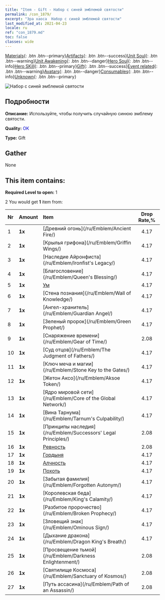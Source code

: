 ```yaml
---
title: "Item - Gift - Набор с синей эмблемой святости"
permalink: /con_1879/
excerpt: "Эра хаоса  Набор с синей эмблемой святости"
last_modified_at: 2021-04-23
locale: ru
ref: "con_1879.md"
toc: false
classes: wide
---
```

 [Materials](/ItemsRU/){: .btn .btn--primary}[Artifacts](/ItemsRU/Artifacts/){: .btn .btn--success}[Unit Soul](/ItemsRU/UnitSoul/){: .btn .btn--warning}[Unit Awakening](/ItemsRU/UnitAwakening/){: .btn .btn--danger}[Hero Soul](/ItemsRU/HeroSoul/){: .btn .btn--info}[Hero SKill](/ItemsRU/HeroSkill/){: .btn .btn--primary}[Gift](/ItemsRU/Gift/){: .btn .btn--success}[Event related](/ItemsRU/Events/){: .btn .btn--warning}[Avatars](/ItemsRU/Avatars/){: .btn .btn--danger}[Consumables](/ItemsRU/Consumables/){: .btn .btn--info}[Unknown](/ItemsRU/Unknown/){: .btn .btn--primary}

 ![Набор с синей эмблемой святости](/images/t/i_907502.png)

## Подробности
 **Описание:** Используйте, чтобы получить случайную синюю эмблему святости.

 **Quality:** <span style="color: #0000CD">OK</span>

 **Type:** Gift

## Gather

  None

## This item contains:

 **Required Level to open:** 1

 2 You would get **1** item  from:

  | Nr | Amount |     Item    | Drop Rate,% |
  |:---|:-------|:------------|:---------:|
  | 1 |  **1x** | [Древний огонь](/ru/Emblem/Ancient Fire/) | 4.17 | 
  | 2 |  **1x** | [Крылья грифона](/ru/Emblem/Griffin Wings/) | 4.17 | 
  | 3 |  **1x** | [Наследие Айронфиста](/ru/Emblem/Ironfist's Legacy/) | 4.17 | 
  | 4 |  **1x** | [Благословение](/ru/Emblem/Queen's Blessing/) | 4.17 | 
  | 5 |  **1x** | [Ум](/ru/Emblem/Witness/) | 4.17 | 
  | 6 |  **1x** | [Стена познания](/ru/Emblem/Wall of Knowledge/) | 4.17 | 
  | 7 |  **1x** | [Ангел-хранитель](/ru/Emblem/Guardian Angel/) | 4.17 | 
  | 8 |  **1x** | [Зеленый пророк](/ru/Emblem/Green Prophet/) | 4.17 | 
  | 9 |  **1x** | [Снаряжение времени](/ru/Emblem/Gear of Time/) | 2.08 | 
  | 10 |  **1x** | [Суд отцов](/ru/Emblem/The Judgment of Fathers/) | 4.17 | 
  | 11 |  **1x** | [Ключ меча и магии](/ru/Emblem/Stone Key to the Gates/) | 4.17 | 
  | 12 |  **1x** | [Жетон Аксо](/ru/Emblem/Aksoe Token/) | 4.17 | 
  | 13 |  **1x** | [Ядро мировой сети](/ru/Emblem/Core of the Global Network/) | 4.17 | 
  | 14 |  **1x** | [Вина Тарнума](/ru/Emblem/Tarnum's Culpability/) | 4.17 | 
  | 15 |  **1x** | [Принципы наследия](/ru/Emblem/Successors' Legal Principles/) | 2.08 | 
  | 16 |  **1x** | [Ревность](/ru/Emblem/Jealousy/) | 2.08 | 
  | 17 |  **1x** | [Гордыня](/ru/Emblem/Arrogance/) | 4.17 | 
  | 18 |  **1x** | [Алчность](/ru/Emblem/Greed/) | 4.17 | 
  | 19 |  **1x** | [Похоть](/ru/Emblem/Lust/) | 4.17 | 
  | 20 |  **1x** | [Забытая фамилия](/ru/Emblem/Forgotten Autonym/) | 4.17 | 
  | 21 |  **1x** | [Королевская беда](/ru/Emblem/King's Calamity/) | 4.17 | 
  | 22 |  **1x** | [Разбитое пророчество](/ru/Emblem/Broken Prophecy/) | 4.17 | 
  | 23 |  **1x** | [Зловещий знак](/ru/Emblem/Ominous Sign/) | 4.17 | 
  | 24 |  **1x** | [Дыхание дракона](/ru/Emblem/Dragon King's Breath/) | 4.17 | 
  | 25 |  **1x** | [Просвещение тьмой](/ru/Emblem/Darkness Enlightenment/) | 2.08 | 
  | 26 |  **1x** | [Святилище Космоса](/ru/Emblem/Sanctuary of Kosmos/) | 2.08 | 
  | 27 |  **1x** | [Путь ассасина](/ru/Emblem/Path of an Assassin/) | 2.08 | 
